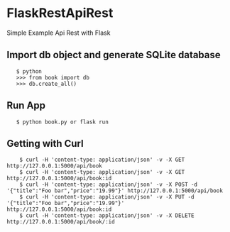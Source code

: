 # FlaskRestApiRest
Simple Example Api Rest with Flask

## Import db object and generate SQLite database

```
   $ python
   >>> from book import db
   >>> db.create_all()
```

## Run App

```
   $ python book.py or flask run 
```

## Getting with Curl

```
    $ curl -H 'content-type: application/json' -v -X GET http://127.0.0.1:5000/api/book 
    $ curl -H 'content-type: application/json' -v -X GET http://127.0.0.1:5000/api/book:id
    $ curl -H 'content-type: application/json' -v -X POST -d '{"title":"Foo bar","price":"19.99"}' http://127.0.0.1:5000/api/book 
    $ curl -H 'content-type: application/json' -v -X PUT -d '{"title":"Foo bar","price":"19.99"}' http://127.0.0.1:5000/api/book:id
    $ curl -H 'content-type: application/json' -v -X DELETE http://127.0.0.1:5000/api/book/:id
```

